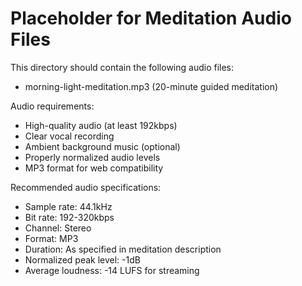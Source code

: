# Placeholder for Meditation Audio Files

This directory should contain the following audio files:
- morning-light-meditation.mp3 (20-minute guided meditation)

Audio requirements:
- High-quality audio (at least 192kbps)
- Clear vocal recording
- Ambient background music (optional)
- Properly normalized audio levels
- MP3 format for web compatibility

Recommended audio specifications:
- Sample rate: 44.1kHz
- Bit rate: 192-320kbps
- Channel: Stereo
- Format: MP3
- Duration: As specified in meditation description
- Normalized peak level: -1dB
- Average loudness: -14 LUFS for streaming
